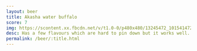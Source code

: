 ```yaml
---
layout: beer
title: Akasha water buffalo
score: 7
img: https://scontent.xx.fbcdn.net/v/t1.0-0/p480x480/13245472_10154147280238745_5349990342920915596_n.jpg?oh=00c1e2cb7bc776e8f17df1d05351ce60&oe=5909E5FF
desc: Has a few flavours which are hard to pin down but it works well. Has a nice amount of sweetness
permalink: /beer/:title.html
---
```

